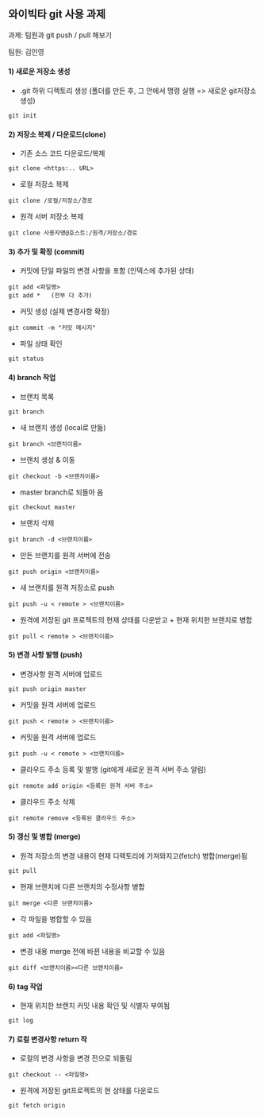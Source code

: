 ## 와이빅타 git 사용 과제

과제: 팀원과 git push / pull 해보기

팀원: 김인영

#### 1) 새로운 저장소 생성
- .git 하위 디렉토리 생성 (폴더를 만든 후, 그 안에서 명령 실행 => 새로운 git저장소 생성)

```
git init
```

#### 2) 저장소 복제 / 다운로드(clone)
- 기존 소스 코드 다운로드/복제

```
git clone <https:.. URL>
```

- 로컬 저장소 복제

```
git clone /로컬/저장소/경로
```

- 원격 서버 저장소 복제

```
git clone 사용자명@호스트:/원격/저장소/경로
```

#### 3) 추가 및 확정 (commit)
- 커밋에 단일 파일의 변경 사항을 포함 (인덱스에 추가된 상태)

```
git add <파일명>
git add *   (전부 다 추가)
```

- 커밋 생성 (실제 변경사항 확정)

```
git commit -m "커밋 메시지"
```

- 파일 상태 확인

```
git status
```


#### 4) branch 작업
- 브랜치 목록

```
git branch
```

- 새 브랜치 생성 (local로 만듦)

```
git branch <브랜치이름>
```

- 브랜치 생성 & 이동

```
git checkout -b <브랜치이름>
```

- master branch로 되돌아 옴

```
git checkout master
```

- 브랜치 삭제

```
git branch -d <브랜치이름>
```

- 만든 브랜치를 원격 서버에 전송

```
git push origin <브랜치이름>
```

- 새 브랜치를 원격 저장소로 push

```
git push -u < remote > <브랜치이름>
```

- 원격에 저장된 git 프로젝트의 현재 상태를 다운받고 + 현재 위치한 브랜치로 병합

```
git pull < remote > <브랜치이름>
```

#### 5) 변경 사항 발행 (push)
- 변경사항 원격 서버에 업로드

```
git push origin master
```

- 커밋을 원격 서버에 업로드

```
git push < remote > <브랜치이름>
```

- 커밋을 원격 서버에 업로드

```
git push -u < remote > <브랜치이름>
```

- 클라우드 주소 등록 및 발행
(git에게 새로운 원격 서버 주소 알림)

```
git remote add origin <등록된 원격 서버 주소>
```

- 클라우드 주소 삭제

```
git remote remove <등록된 클라우드 주소>
```

#### 5) 갱신 및 병합 (merge)
- 원격 저장소의 변경 내용이 현재 디렉토리에 가져와지고(fetch) 병합(merge)됨

```
git pull
```

- 현재 브랜치에 다른 브랜치의 수정사항 병합

```
git merge <다른 브랜치이름>
```

- 각 파일을 병합할 수 있음

```
git add <파일명>
```

- 변경 내용 merge 전에 바뀐 내용을 비교할 수 있음

```
git diff <브랜치이름><다른 브랜치이름>
```

#### 6) tag 작업
- 현재 위치한 브랜치 커밋 내용 확인 및 식별자 부여됨

```
git log
```

#### 7) 로컬 변경사항 return 작
- 로컬의 변경 사항을 변경 전으로 되돌림

```
git checkout -- <파일명>
```

- 원격에 저장된 git프로젝트의 현 상태를 다운로드

```
git fetch origin
```





